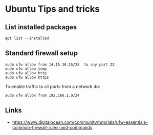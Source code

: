 # Ubuntu Tips and tricks

## List installed packages
```
apt list --installed
```

## Standard firewall setup
```
sudo ufw allow from 14.15.16.16/28  to any port 22
sudo ufw allow icmp
sudo ufw allow http
sudo ufw allow https

```
To enable traffic to all ports from a network do:
```
sudo ufw allow from 192.168.1.0/24
```


## Links
- https://www.digitalocean.com/community/tutorials/ufw-essentials-common-firewall-rules-and-commands
